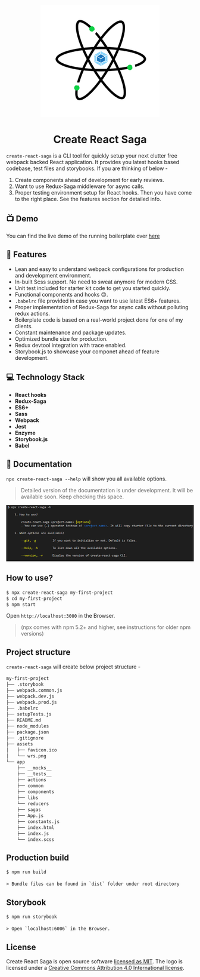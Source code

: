 <p align="center">
  <a href="https://master.d3knmnietsgia5.amplifyapp.com" target="blank"><img src="./core/assets/wrs.png" width="320" alt="WRSa logo" /></a>
</p>

<h1 align="center">Create React Saga</h1>

`create-react-saga` is a CLI tool for quickly setup your next clutter free webpack backed React application. It provides you latest hooks based codebase, test files and storybooks. If you are thinking of below -
1. Create components ahead of development for early reviews.
2. Want to use Redux-Saga middleware for async calls.
3. Proper testing environment setup for React hooks.
Then you have come to the right place. See the features section for detailed info. 

## 📺 Demo

You can find the live demo of the running boilerplate over [here](https://master.d3knmnietsgia5.amplifyapp.com)

## 🚀 Features
- Lean and easy to understand webpack configurations for production and development environment.
- In-built Scss support. No need to sweat anymore for modern CSS.
- Unit test included for starter kit code to get you started quickly.
- Functional components and hooks 😍.
- `.babelrc` file provided in case you want to use latest ES6+ features.
- Proper implementation of Redux-Saga for async calls without polluting redux actions.
- Boilerplate code is based on a real-world project done for one of my clients.
- Constant maintenance and package updates.
- Optimized bundle size for production.
- Redux devtool integration with trace enabled.
- Storybook.js to showcase your componet ahead of feature development.

## 💻 Technology Stack

- **React hooks**
- **Redux-Saga**
- **ES6+**
- **Sass**
- **Webpack**
- **Jest**
- **Enzyme**
- **Storybook.js**
- **Babel**

## 📙 Documentation
`npx create-react-saga --help` will show you all available options.
> Detailed version of the documentation is under development. It will be available soon. Keep checking this space.

<p><img src="./images/help.png" alt="help"/></p>

## How to use?
```
$ npx create-react-saga my-first-project
$ cd my-first-project
$ npm start
```
Open `http://localhost:3000` in the Browser.
> (npx comes with npm 5.2+ and higher, see instructions for older npm versions)

## Project structure
`create-react-saga` will create below project structure -

```
my-first-project
├── .storybook
├── webpack.common.js
├── webpack.dev.js
├── webpack.prod.js
├── .babelrc
├── setupTests.js
├── README.md
├── node_modules
├── package.json
├── .gitignore
├── assets
│   ├── favicon.ico
│   └── wrs.png
└── app
    ├── __mocks__
    ├── __tests__
    ├── actions
    ├── common
    ├── components
    ├── libs
    └── reducers
    ├── sagas
    ├── App.js
    ├── constants.js
    ├── index.html
    ├── index.js
    └── index.scss
```

## Production build
    $ npm run build

    > Bundle files can be found in `dist` folder under root directory

## Storybook
    $ npm run storybook

    > Open `localhost:6006` in the Browser.

## License

Create React Saga is open source software [licensed as MIT](https://github.com/facebook/create-react-saga/blob/master/LICENSE). The logo is licensed  under a [Creative Commons Attribution 4.0 International license](https://creativecommons.org/licenses/by/4.0/).
